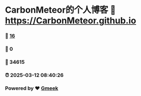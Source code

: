 # CarbonMeteor的个人博客 :link: https://CarbonMeteor.github.io 
### :page_facing_up: [16](https://CarbonMeteor.github.io/tag.html) 
### :speech_balloon: 0 
### :hibiscus: 34615 
### :alarm_clock: 2025-03-12 08:40:26 
### Powered by :heart: [Gmeek](https://github.com/Meekdai/Gmeek)
